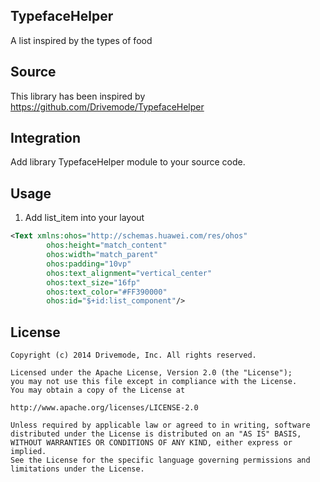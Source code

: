 ## TypefaceHelper
A list inspired by the types of food 

## Source
This library has been inspired by https://github.com/Drivemode/TypefaceHelper

## Integration
Add library TypefaceHelper module to your source code.

## Usage 

1. Add list_item into your layout 

```xml
<Text xmlns:ohos="http://schemas.huawei.com/res/ohos"
        ohos:height="match_content"
        ohos:width="match_parent"
        ohos:padding="10vp"
        ohos:text_alignment="vertical_center"
        ohos:text_size="16fp"
        ohos:text_color="#FF390000"
        ohos:id="$+id:list_component"/>
```

## License

	Copyright (c) 2014 Drivemode, Inc. All rights reserved.

	Licensed under the Apache License, Version 2.0 (the "License");
	you may not use this file except in compliance with the License.
	You may obtain a copy of the License at

	http://www.apache.org/licenses/LICENSE-2.0

	Unless required by applicable law or agreed to in writing, software
	distributed under the License is distributed on an "AS IS" BASIS,
	WITHOUT WARRANTIES OR CONDITIONS OF ANY KIND, either express or implied.
	See the License for the specific language governing permissions and
	limitations under the License.

